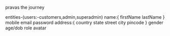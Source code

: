 pravas the journey

entities-(users:-customers,admin,superadmin)
name:{
firstName
lastName
}
mobile
email
password
address:{
country
state
street
city
pincode
}
gender
age/dob
role
avatar
